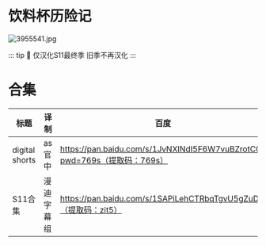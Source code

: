 # 饮料杯历险记

![3955541.jpg](/banner/aquateen.jpg)

::: tip
🍟 仅汉化S11最终季 旧季不再汉化
:::

# 合集

| 标题 | 译制 | 百度 | 阿里 | MDpan |
| --- | --- | --- | --- | --- |
| digital shorts | as官中 | https://pan.baidu.com/s/1JvNXINdI5F6W7vuBZrotCQ?pwd=769s（提取码：769s） | https://www.aliyundrive.com/s/7rVq68xwBNL | https://mdpan.tk/%E9%A5%AE%E6%96%99%E6%9D%AF%E5%8E%86%E9%99%A9%E8%AE%B0 |
| S11合集 | 漫迪字幕组 | https://pan.baidu.com/s/1SAPiLehCTRbqTgvU5gZuDQ（提取码：zit5） | https://www.aliyundrive.com/s/DAc9xSzYxbP | https://mdpan.tk/%E9%A5%AE%E6%96%99%E6%9D%AF%E5%8E%86%E9%99%A9%E8%AE%B0 |